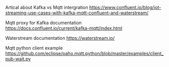 Artical about Kafka vs Mqtt intergration
https://www.confluent.io/blog/iot-streaming-use-cases-with-kafka-mqtt-confluent-and-waterstream/


Mqtt proxy for Kafka documentation
https://docs.confluent.io/current/kafka-mqtt/index.html

Waterstream documentation
https://waterstream.io/

Mqtt python client example
https://github.com/eclipse/paho.mqtt.python/blob/master/examples/client_pub-wait.py